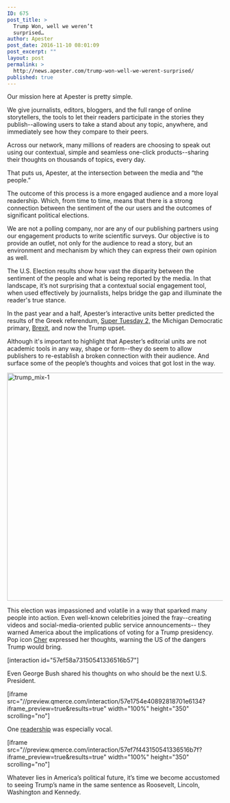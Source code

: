 ```yaml
---
ID: 675
post_title: >
  Trump Won, well we weren’t
  surprised…
author: Apester
post_date: 2016-11-10 08:01:09
post_excerpt: ""
layout: post
permalink: >
  http://news.apester.com/trump-won-well-we-werent-surprised/
published: true
---
```

<span style="font-weight: 400">Our mission here at Apester is pretty simple.</span>

<span style="font-weight: 400">We give journalists, editors, bloggers, and the full range of online storytellers, the tools to let their readers participate in the stories they publish--allowing users to take a stand about any topic, anywhere, and immediately see how they compare to their peers.</span>

<span style="font-weight: 400">Across our network, many millions of readers are choosing to speak out using our contextual, simple and seamless one-click products--sharing their thoughts on thousands of topics, every day.</span>

<span style="font-weight: 400">That puts us, Apester, at the intersection between the media and “the people.”</span>

<span style="font-weight: 400">The outcome of this process is a more engaged audience and a more loyal readership. Which, from time to time, means that there is a strong connection between the sentiment of the our users and the outcomes of significant political elections.</span>

<span style="font-weight: 400">We are not a polling company, nor are any of our publishing partners using our engagement products to write scientific surveys. Our objective is to provide an outlet, not only for the audience to read a story, but an environment and mechanism by which they can express their own opinion as well.  </span>

<span style="font-weight: 400">The U.S. Election results show how vast the disparity between the sentiment of the people and what is being reported by the media. In that landscape, it’s not surprising that </span><span style="font-weight: 400">a contextual social engagement tool, when used effectively by journalists, helps bridge the gap and illuminate the reader's true stance.</span>

In the past year and a half, Apester’s interactive units better predicted the results of the Greek referendum, <a href="http://news.apester.com/aol-apester-poll-won-super-tuesday-2-predicted-michigan-upset-2/"><span style="font-weight: 400">Super Tuesday 2,</span></a> the Michigan Democratic primary, <a href="http://news.apester.com/brexit-no-one-saw-it-coming-you-did/"><span style="font-weight: 400">Brexit</span></a>, and now the Trump upset.

Although it's important to highlight that Apester’s editorial units are not academic tools in any way, shape or form--they do seem to allow publishers to re-establish a broken connection with their audience. And surface some of the people’s thoughts and voices that got lost in the way.

<span style="font-weight: 400"><img class="alignnone size-large wp-image-676" src="http://news.apester.com/wp-content/uploads/sites/2/2016/11/trump_mix-1-1024x727.png" alt="trump_mix-1" width="750" height="532" /></span>

<span style="font-weight: 400">This election was impassioned and volatile in a way that sparked many people into action. Even well-known celebrities joined the fray--creating videos and social-media-oriented public service announcements-- they warned America about the implications of voting for a Trump presidency. Pop icon <a href="http://www.aol.co.uk/2016/09/30/im-traumatised-by-trump-says-cher-warning-that-this-election-will-change-america/"><span style="font-weight: 400">Cher</span></a><span style="font-weight: 400"> expressed her thoughts, warning the US of the dangers Trump would bring. </span></span>

[interaction id="57ef58a73150541336516b57"]

<span style="font-weight: 400">Even George Bush shared his thoughts on who should be the next U.S. President. </span>

[iframe src="//preview.qmerce.com/interaction/57e1754e40892818701e6134?iframe_preview=true&amp;results=true" width="100%" height="350" scrolling="no"]

<span style="font-weight: 400">One <a href="http://www.theladbible.com/now/interesting-donald-trump-and-hilary-clinton-neck-and-neck-in-presidential-contest-20161109" target="_blank">readership</a> was especially vocal.</span>

[iframe src="//preview.qmerce.com/interaction/57ef7f443150541336516b7f?iframe_preview=true&amp;results=true" width="100%" height="350" scrolling="no"]

Whatever lies in America’s political future, it’s time we become accustomed to seeing Trump’s name in the same sentence as Roosevelt, Lincoln, Washington and Kennedy.

&nbsp;
